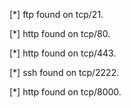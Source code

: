 [*] ftp found on tcp/21.



[*] http found on tcp/80.



[*] http found on tcp/443.



[*] ssh found on tcp/2222.



[*] http found on tcp/8000.



